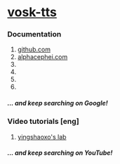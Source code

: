# [vosk-tts](https://github.com/alphacep/vosk-tts)
### Documentation
1. [github.com](https://github.com/alphacep/vosk-tts)
2. [alphacephei.com](https://alphacephei.com/vosk/)
3. []()
4. []()
5. []()
6. []()
##### ... and keep searching on Google!
### Video tutorials [eng]
1. [yingshaoxo's lab](https://www.youtube.com/watch?v=Itic1lFc4Gg)
##### ... and keep searching on YouTube!